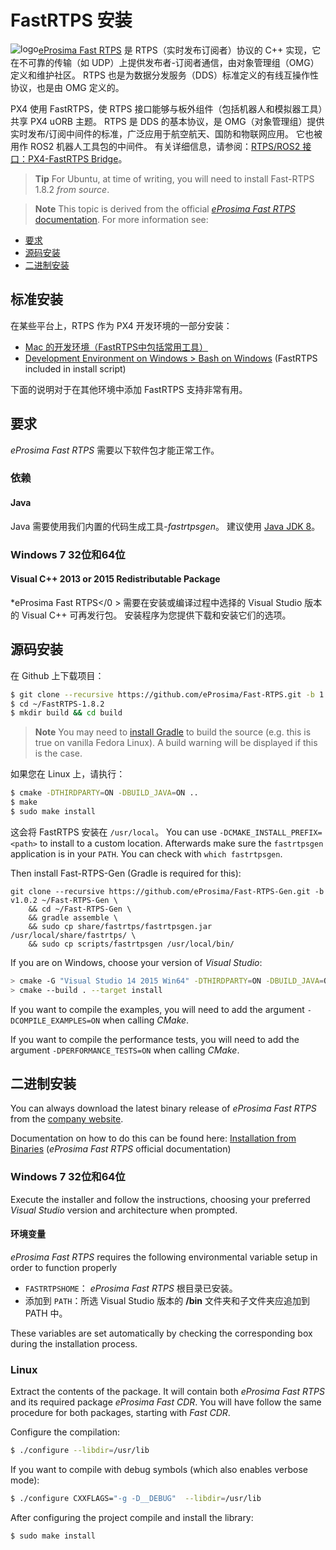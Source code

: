 # FastRTPS 安装

<img alt="logo" src="../../assets/fastrtps/eprosima_logo.png" style="float:left;" /> [eProsima Fast RTPS](http://eprosima-fast-rtps.readthedocs.io/en/latest/) 是 RTPS（实时发布订阅者）协议的 C++ 实现，它在不可靠的传输（如 UDP）上提供发布者-订阅者通信，由对象管理组（OMG）定义和维护社区。 RTPS 也是为数据分发服务（DDS）标准定义的有线互操作性协议，也是由 OMG 定义的。

PX4 使用 FastRTPS，使 RTPS 接口能够与板外组件（包括机器人和模拟器工具）共享 PX4 uORB 主题。 RTPS 是 DDS 的基本协议，是 OMG（对象管理组）提供实时发布/订阅中间件的标准，广泛应用于航空航天、国防和物联网应用。 它也被用作 ROS2 机器人工具包的中间件。 有关详细信息，请参阅：[RTPS/ROS2 接口：PX4-FastRTPS Bridge](../middleware/micrortps.md)。

> **Tip** For Ubuntu, at time of writing, you will need to install Fast-RTPS 1.8.2 *from source*.

<span></span>

> **Note** This topic is derived from the official [*eProsima Fast RTPS* documentation](http://eprosima-fast-rtps.readthedocs.io/en/latest/). For more information see:

* [要求](http://eprosima-fast-rtps.readthedocs.io/en/latest/requirements.html#requirements)
* [源码安装](http://eprosima-fast-rtps.readthedocs.io/en/latest/sources.html#installation-from-sources)
* [二进制安装](http://eprosima-fast-rtps.readthedocs.io/en/latest/binaries.html#installation-from-binaries)

## 标准安装

在某些平台上，RTPS 作为 PX4 开发环境的一部分安装：

* [Mac 的开发环境（FastRTPS中包括常用工具）](../setup/dev_env_mac.md)
* [Development Environment on Windows > Bash on Windows](../setup/dev_env_windows_bash_on_win.md) (FastRTPS included in install script)

下面的说明对于在其他环境中添加 FastRTPS 支持非常有用。

## 要求

*eProsima Fast RTPS* 需要以下软件包才能正常工作。

### 依赖

#### Java

Java 需要使用我们内置的代码生成工具-*fastrtpsgen*。 建议使用 [Java JDK 8](http://www.oracle.com/technetwork/java/javase/downloads/jdk8-downloads-2133151.html)。

### Windows 7 32位和64位

#### Visual C++ 2013 or 2015 Redistributable Package

*eProsima Fast RTPS</0 > 需要在安装或编译过程中选择的 Visual Studio 版本的 Visual C++ 可再发行包。 安装程序为您提供下载和安装它们的选项。</p> 

## 源码安装

在 Github 上下载项目：

```sh
$ git clone --recursive https://github.com/eProsima/Fast-RTPS.git -b 1.8.x ~/FastRTPS-1.8.2
$ cd ~/FastRTPS-1.8.2
$ mkdir build && cd build
```

> **Note** You may need to [install Gradle](https://gradle.org/install/) to build the source (e.g. this is true on vanilla Fedora Linux). A build warning will be displayed if this is the case.

如果您在 Linux 上，请执行：

```sh
$ cmake -DTHIRDPARTY=ON -DBUILD_JAVA=ON ..
$ make
$ sudo make install
```

这会将 FastRTPS 安装在 `/usr/local`。 You can use `-DCMAKE_INSTALL_PREFIX=<path>` to install to a custom location. Afterwards make sure the `fastrtpsgen` application is in your `PATH`. You can check with `which fastrtpsgen`.

Then install Fast-RTPS-Gen (Gradle is required for this):

    git clone --recursive https://github.com/eProsima/Fast-RTPS-Gen.git -b v1.0.2 ~/Fast-RTPS-Gen \
        && cd ~/Fast-RTPS-Gen \
        && gradle assemble \
        && sudo cp share/fastrtps/fastrtpsgen.jar /usr/local/share/fastrtps/ \
        && sudo cp scripts/fastrtpsgen /usr/local/bin/
    

If you are on Windows, choose your version of *Visual Studio*:

```sh
> cmake -G "Visual Studio 14 2015 Win64" -DTHIRDPARTY=ON -DBUILD_JAVA=ON ..
> cmake --build . --target install
```

If you want to compile the examples, you will need to add the argument `-DCOMPILE_EXAMPLES=ON` when calling *CMake*.

If you want to compile the performance tests, you will need to add the argument `-DPERFORMANCE_TESTS=ON` when calling *CMake*.

## 二进制安装

You can always download the latest binary release of *eProsima Fast RTPS* from the [company website](http://www.eprosima.com/).

Documentation on how to do this can be found here: [Installation from Binaries](http://eprosima-fast-rtps.readthedocs.io/en/latest/binaries.html#installation-from-binaries) (*eProsima Fast RTPS* official documentation)

### Windows 7 32位和64位

Execute the installer and follow the instructions, choosing your preferred *Visual Studio* version and architecture when prompted.

#### 环境变量

*eProsima Fast RTPS* requires the following environmental variable setup in order to function properly

* `FASTRTPSHOME`： *eProsima Fast RTPS* 根目录已安装。
* 添加到 `PATH`：所选 Visual Studio 版本的 **/bin** 文件夹和子文件夹应追加到 PATH 中。

These variables are set automatically by checking the corresponding box during the installation process.

### Linux

Extract the contents of the package. It will contain both *eProsima Fast RTPS* and its required package *eProsima Fast CDR*. You will have follow the same procedure for both packages, starting with *Fast CDR*.

Configure the compilation:

```sh
$ ./configure --libdir=/usr/lib
```

If you want to compile with debug symbols (which also enables verbose mode):

```sh
$ ./configure CXXFLAGS="-g -D__DEBUG"  --libdir=/usr/lib
```

After configuring the project compile and install the library:

```sh
$ sudo make install
```